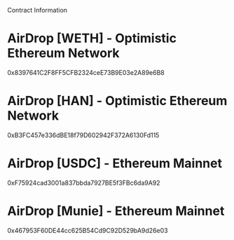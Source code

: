 Contract Information

# AirDrop [WETH] - Optimistic Ethereum Network

0x8397641C2F8FF5CFB2324ceE73B9E03e2A89e6B8

# AirDrop [HAN] - Optimistic Ethereum Network

0xB3FC457e336dBE18f79D602942F372A6130Fd115

# AirDrop [USDC] - Ethereum Mainnet

0xF75924cad3001a837bbda7927BE5f3FBc6da9A92

# AirDrop [Munie] - Ethereum Mainnet

0x467953F60DE44cc625B54Cd9C92D529bA9d26e03
